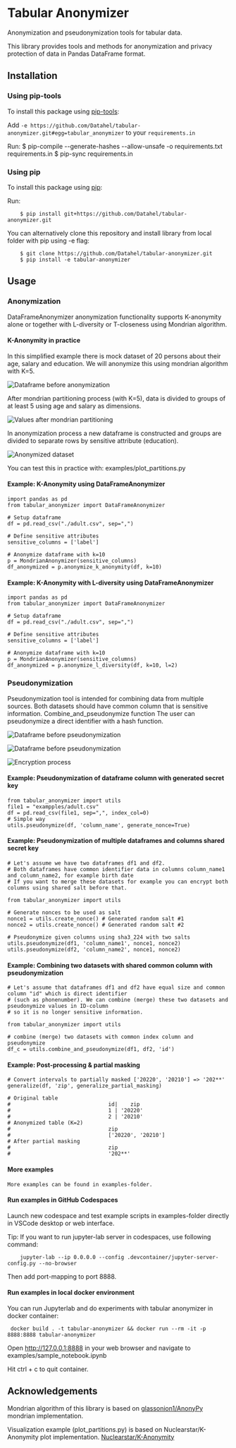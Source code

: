 # Tabular Anonymizer

Anonymization and pseudonymization tools for tabular data. 


This library provides tools and methods for anonymization and privacy protection of data in Pandas DataFrame format.

## Installation

### Using pip-tools

To install this package using [pip-tools](https://pypi.org/project/pip-tools/1.8.0/):

Add `-e https://github.com/Datahel/tabular-anonymizer.git#egg=tabular_anonymizer` to your `requirements.in`

Run:
        $ pip-compile --generate-hashes --allow-unsafe -o requirements.txt requirements.in
        $ pip-sync requirements.in

### Using pip

To install this package using [pip](https://pip.pypa.io/en/stable/):

Run:

        $ pip install git+https://github.com/Datahel/tabular-anonymizer.git

You can alternatively clone this repository and install library from local folder with pip using -e flag:

        $ git clone https://github.com/Datahel/tabular-anonymizer.git
        $ pip install -e tabular-anonymizer


## Usage

### Anonymization

DataFrameAnonymizer anonymization functionality supports K-anonymity alone or together with L-diversity or T-closeness 
using Mondrian algorithm.

#### K-Anonymity in practice

In this simplified example there is mock dataset of 20 persons about their age, salary and education. 
We will anonymize this using mondrian algorithm with K=5.

![Dataframe before anonymization](documents/mondrian_data.png?raw=true "Dataframe")

After mondrian partitioning process (with K=5), data is divided to groups of at least 5 using age and salary as dimensions.

![Values after mondrian partitioning](documents/mondrian_plot.png?raw=true "Partitioned data")

In anonymization process a new dataframe is constructed and groups are divided to separate rows by sensitive attribute (education). 

![Anonymized dataset](documents/mondrian_anonymized.png?raw=true "Anonymized data with K=5")

You can test this in practice with: examples/plot_partitions.py 

#### Example: K-Anonymity using DataFrameAnonymizer

    import pandas as pd
    from tabular_anonymizer import DataFrameAnonymizer

    # Setup dataframe
    df = pd.read_csv("./adult.csv", sep=",")
    
    # Define sensitive attributes
    sensitive_columns = ['label']

    # Anonymize dataframe with k=10
    p = MondrianAnonymizer(sensitive_columns)
    df_anonymized = p.anonymize_k_anonymity(df, k=10)

#### Example: K-Anonymity with L-diversity using DataFrameAnonymizer

    import pandas as pd
    from tabular_anonymizer import DataFrameAnonymizer

    # Setup dataframe
    df = pd.read_csv("./adult.csv", sep=",")
    
    # Define sensitive attributes
    sensitive_columns = ['label']

    # Anonymize dataframe with k=10
    p = MondrianAnonymizer(sensitive_columns)
    df_anonymized = p.anonymize_l_diversity(df, k=10, l=2)


### Pseudonymization

Pseudonymization tool is intended for combining data from multiple sources. Both datasets should have common column that
is sensitive information. Combine_and_pseudonymize function 
The user can pseudonymize a direct identifier with a hash function.

![Dataframe before pseudonymization](documents/pseudonymization_before.png?raw=true "Dataframe")

![Dataframe before pseudonymization](documents/pseudonymization_after.png?raw=true "Dataframe after pseudonymization of education column")

![Encryption process](documents/pseudonymization_encryption.png?raw=true "Pseudonymization and ecryption process")



#### Example: Pseudonymization of dataframe column with generated secret key

    from tabular_anonymizer import utils
    file1 = "exampples/adult.csv"
    df = pd.read_csv(file1, sep=",", index_col=0)
    # Simple way
    utils.pseudonymize(df, 'column_name', generate_nonce=True)

#### Example: Pseudonymization of multiple dataframes and columns shared secret key

    # Let's assume we have two dataframes df1 and df2. 
    # Both dataframes have common identifier data in columns column_name1 and column_name2, for example birth date
    # If you want to merge these datasets for example you can encrypt both columns using shared salt before that. 

    from tabular_anonymizer import utils

    # Generate nonces to be used as salt
    nonce1 = utils.create_nonce() # Generated random salt #1
    nonce2 = utils.create_nonce() # Generated random salt #2

    # Pseudonymize given columns using sha3_224 with two salts
    utils.pseudonymize(df1, 'column_name1', nonce1, nonce2)
    utils.pseudonymize(df2, 'column_name2', nonce1, nonce2)

#### Example: Combining two datasets with shared common column with pseudonymization

    # Let's assume that dataframes df1 and df2 have equal size and common column "id" which is direct identifier 
    # (such as phonenumber). We can combine (merge) these two datasets and pseudonymize values in ID-column
    # so it is no longer sensitive information.

    from tabular_anonymizer import utils

    # combine (merge) two datasets with common index column and pseudonymize
    df_c = utils.combine_and_pseudonymize(df1, df2, 'id')

#### Example: Post-processing & partial masking

    # Convert intervals to partially masked ['20220', '20210'] => '202**'
    generalize(df, 'zip', generalize_partial_masking)

    # Original table
    #                               id|    zip
    #                               1 | '20220'
    #                               2 | '20210'
    # Anonymized table (K=2)
    #                               zip
    #                               ['20220', '20210']
    # After partial masking
    #                               zip
    #                               '202**'

#### More examples

    More examples can be found in examples-folder.

#### Run examples in GitHub Codespaces

Launch new codespace and test example scripts in examples-folder directly in VSCode desktop or web interface.

Tip: If you want to run jupyter-lab server in codespaces, use following command:

        jupyter-lab --ip 0.0.0.0 --config .devcontainer/jupyter-server-config.py --no-browser

Then add port-mapping to port 8888.

#### Run examples in local docker environment

You can run Jupyterlab and do experiments with tabular anonymizer in docker container:

     docker build . -t tabular-anonymizer && docker run --rm -it -p 8888:8888 tabular-anonymizer  

Open http://127.0.0.1:8888 in your web browser and navigate to examples/sample_notebook.ipynb

Hit ctrl + c to quit container.


## Acknowledgements

Mondrian algorithm of this library is based on [glassonion1/AnonyPy](https://github.com/glassonion1/anonypy) mondrian implementation. 

Visualization example (plot_partitions.py) is based on Nuclearstar/K-Anonymity plot implementation. [Nuclearstar/K-Anonymity](https://github.com/Nuclearstar/K-Anonymity)
